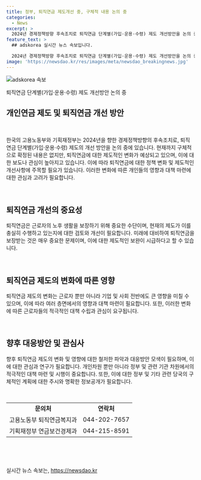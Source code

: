 ```yaml
---
title: 정부, 퇴직연금 제도개선 중, 구체적 내용 논의 중
categories:
  - News
excerpt: >
  2024년 경제정책방향 후속조치로 퇴직연금 단계별(가입·운용·수령) 제도 개선방안을 논의 중인 고용노동부와 기획재정부. 구체적 내용 미확정으로 보도시 신중을 당부하며, 문의는 고용노동부(044-202-7657), 기획재정부(044-215-8591)로. (자료출처=정책브리핑 www.korea.kr)
feature_text: >
  ## adskorea 실시간 뉴스 속보입니다.

  2024년 경제정책방향 후속조치로 퇴직연금 단계별(가입·운용·수령) 제도 개선방안을 논의 중인 고용노동부와 기획재정부. 구체적 내용 미확정으로 보도시 신중을 당부하며, 문의는 고용노동부(044-202-7657), 기획재정부(044-215-8591)로. (자료출처=정책브리핑 www.korea.kr)
image: 'https://newsdao.kr/res/images/meta/newsdao_breakingnews.jpg'
---
```


<p><img src="https://newsdao.kr/res/images/meta/newsdao_breakingnews.jpg" alt="adskorea 속보" /></p>

<p>퇴직연금 단계별(가입·운용·수령) 제도 개선방안 논의 중</p>

<h2 data-ke-size="size26">개인연금 제도 및 퇴직연금 개선 방안</h2>

<p data-ke-size="size16">&nbsp;</p>

<p>한국의 고용노동부와 기획재정부는 2024년을 향한 경제정책방향의 후속조치로, 퇴직연금 단계별(가입·운용·수령) 제도의 개선 방안을 논의 중에 있습니다. 현재까지 구체적으로 확정된 내용은 없지만, 퇴직연금에 대한 제도적인 변화가 예상되고 있으며, 이에 대한 보도나 관심이 높아지고 있습니다. 이에 따라 퇴직연금에 대한 정책 변화 및 제도적인 개선사항에 주목할 필요가 있습니다. 이러한 변화에 따른 개인들의 영향과 대책 마련에 대한 관심과 고려가 필요합니다.</p>

<p data-ke-size="size16">&nbsp;</p>

<h2 data-ke-size="size26">퇴직연금 개선의 중요성</h2>

<p data-ke-size="size16">퇴직연금은 근로자의 노후 생활을 보장하기 위해 중요한 수단이며, 현재의 제도가 이를 충실히 수행하고 있는지에 대한 검토와 개선이 필요합니다. 미래에 대비하여 퇴직연금을 보장받는 것은 매우 중요한 문제이며, 이에 대한 제도적인 보완이 시급하다고 할 수 있습니다.</p>

<p data-ke-size="size16">&nbsp;</p>

<h2 data-ke-size="size26">퇴직연금 제도의 변화에 따른 영향</h2>

<p data-ke-size="size16">퇴직연금 제도의 변화는 근로자 뿐만 아니라 기업 및 사회 전반에도 큰 영향을 미칠 수 있으며, 이에 따라 여러 층면에서의 영향과 대책 마련이 필요합니다. 또한, 이러한 변화에 따른 근로자들의 적극적인 대책 수립과 관심이 요구됩니다.</p>

<p data-ke-size="size16">&nbsp;</p>

<h2 data-ke-size="size26">향후 대응방안 및 관심사</h2>

<p data-ke-size="size16">향후 퇴직연금 제도의 변화 및 영향에 대한 철저한 파악과 대응방안 모색이 필요하며, 이에 대한 관심과 연구가 필요합니다. 개인차원 뿐만 아니라 정부 및 관련 기관 차원에서의 적극적인 대책 마련 및 시행이 중요합니다. 또한, 이에 대한 정부 및 기타 관련 당국의 구체적인 계획에 대한 주시와 명확한 정보공개가 필요합니다.</p>

<p data-ke-size="size16">&nbsp;</p>

<table>
    <tbody>
        <tr>
            <td style="text-align: center; height: 17px;"><b>문의처</b></td>
            <td style="text-align: center; height: 17px;"><b>연락처</b></td>
        </tr>
        <tr>
            <td style="text-align: center; height: 17px;">고용노동부 퇴직연금복지과</td>
            <td style="text-align: center; height: 17px;">044-202-7657</td>
        </tr>
        <tr>
            <td style="text-align: center; height: 17px;">기획재정부 연금보건경제과</td>
            <td style="text-align: center; height: 17px;">044-215-8591</td>
        </tr>
    </tbody>
</table>

<p data-ke-size="size16">&nbsp;</p>

<p data-ke-size="size16">&nbsp;</p>
실시간 뉴스 속보는, <a href="https://newsdao.kr" rel="dofollow">https://newsdao.kr</a>


